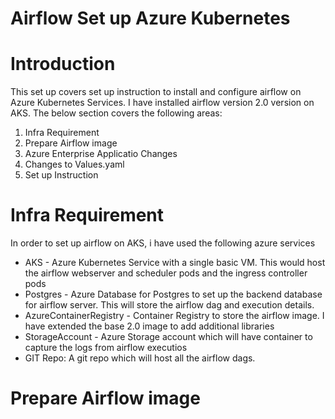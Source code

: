 # Airflow Set up Azure Kubernetes
# Introduction
  This set up covers set up instruction to install and configure airflow on Azure Kubernetes Services. I have installed airflow version 2.0 version on AKS.
  The below section covers the following areas:
  1. Infra Requirement
  2. Prepare Airflow image
  3. Azure Enterprise Applicatio Changes
  4. Changes to Values.yaml
  5. Set up Instruction

# Infra Requirement
  In order to set up airflow on AKS, i have used the following azure services
   - AKS - Azure Kubernetes Service with a single basic VM. This would host the airflow webserver and scheduler pods and the ingress controller pods
   - Postgres - Azure Database for Postgres to set up the backend database for airflow server. This will store the airflow dag and execution details.
   - AzureContainerRegistry - Container Registry to store the airflow image. I have extended the base 2.0 image to add additional libraries
   - StorageAccount - Azure Storage account which will have container to capture the logs from airflow executios
   - GIT Repo: A git repo which will host all the airflow dags.
 
 # Prepare Airflow image

